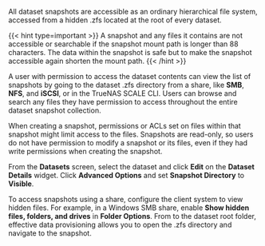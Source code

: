 &NewLine;

All dataset snapshots are accessible as an ordinary hierarchical file system, accessed from a hidden <file>.zfs</file> located at the root of every dataset.

{{< hint type=important >}}
A snapshot and any files it contains are not accessible or searchable if the snapshot mount path is longer than 88 characters.
The data within the snapshot is safe but to make the snapshot accessible again shorten the mount path.
{{< /hint >}}

A user with permission to access the dataset contents can view the list of snapshots by going to the dataset <file>.zfs</file> directory from a share, like **SMB**, **NFS**, and **iSCSI**, or in the TrueNAS SCALE CLI.
Users can browse and search any files they have permission to access throughout the entire dataset snapshot collection.

When creating a snapshot, permissions or ACLs set on files within that snapshot might limit access to the files.
Snapshots are read-only, so users do not have permission to modify a snapshot or its files, even if they had write permissions when creating the snapshot.

From the **Datasets** screen, select the dataset and click **Edit** on the **Dataset Details** widget.
Click **Advanced Options** and set **Snapshot Directory** to **Visible**.

To access snapshots using a share, configure the client system to view hidden files.
For example, in a Windows SMB share, enable **Show hidden files, folders, and drives** in **Folder Options**.
From to the dataset root folder, effective data provisioning allows you to open the <file>.zfs</file> directory and navigate to the snapshot.